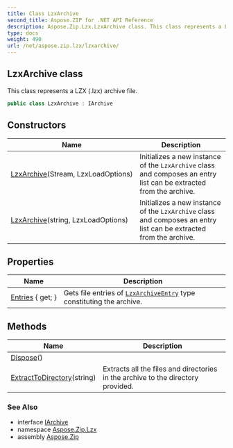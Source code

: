 ```yaml
---
title: Class LzxArchive
second_title: Aspose.ZIP for .NET API Reference
description: Aspose.Zip.Lzx.LzxArchive class. This class represents a LZX .lzx archive file
type: docs
weight: 490
url: /net/aspose.zip.lzx/lzxarchive/
---
```

## LzxArchive class

This class represents a LZX (.lzx) archive file.

```csharp
public class LzxArchive : IArchive
```

## Constructors

| Name | Description |
| --- | --- |
| [LzxArchive](lzxarchive/#constructor)(Stream, LzxLoadOptions) | Initializes a new instance of the `LzxArchive` class and composes an entry list can be extracted from the archive. |
| [LzxArchive](lzxarchive/#constructor_1)(string, LzxLoadOptions) | Initializes a new instance of the `LzxArchive` class and composes an entry list can be extracted from the archive. |

## Properties

| Name | Description |
| --- | --- |
| [Entries](../../aspose.zip.lzx/lzxarchive/entries/) { get; } | Gets file entries of [`LzxArchiveEntry`](../lzxarchiveentry/) type constituting the archive. |

## Methods

| Name | Description |
| --- | --- |
| [Dispose](../../aspose.zip.lzx/lzxarchive/dispose/)() |  |
| [ExtractToDirectory](../../aspose.zip.lzx/lzxarchive/extracttodirectory/)(string) | Extracts all the files and directories in the archive to the directory provided. |

### See Also

* interface [IArchive](../../aspose.zip/iarchive/)
* namespace [Aspose.Zip.Lzx](../../aspose.zip.lzx/)
* assembly [Aspose.Zip](../../)


